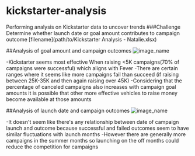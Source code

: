# kickstarter-analysis
Performing analysis on Kickstarter data to uncover trends
###Challenge
Determine whether launch date or goal amount contributes to campaign outcome
[filename](path/to/Kickstarter Analysis - Natalie.xlsx)

##Analysis of goal amount and campaign outcomes
 ![image_name](path/to/image_name.png)
 
-Kickstarter seems most effective When raising <5K campaigns(70% of campaigns were successful) which aligns with Fever
-There are certain ranges where it seems like more campaigns fail than succeed (if raising between 25K-35K and then again raising over 45K)
-Considering that the percentage of canceled campaigns also increases with campaign goal amounts it is possible that other more effective vehicles to raise money become available at those amounts

##Analysis of launch date and campaign outcomes
![image_name](path/to/image_name.png)

-It doesn't seem like there's any relationship between date of campaign launch and outcome because successful and failed outcomes seem to have similar fluctuations with launch months
-However there are generally more campaigns in the summer months so launching on the off months could reduce the competition for campaigns 
